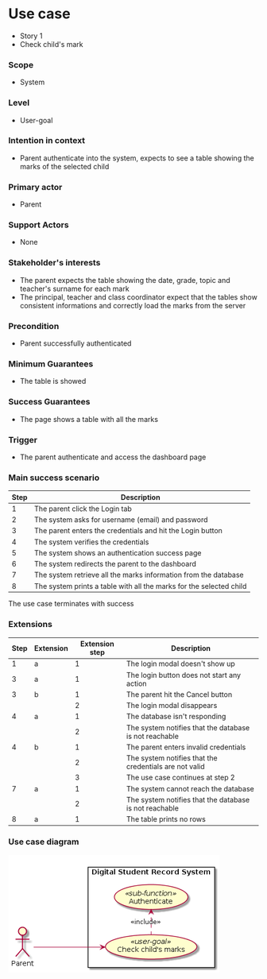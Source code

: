 # Use case
- Story 1
- Check child's mark
### Scope
- System
### Level
- User-goal
### Intention in context
- Parent authenticate into the system, expects to see a table showing the marks of the selected child
### Primary actor
- Parent
### Support Actors
- None
### Stakeholder's interests
- The parent expects the table showing the date, grade,  topic and teacher's surname for each mark
- The principal, teacher and class coordinator expect that the tables show consistent informations and correctly load the marks from the server
### Precondition
- Parent successfully authenticated
### Minimum Guarantees
- The table is showed
### Success Guarantees
- The page shows a table with all the marks
### Trigger
- The parent authenticate and access the dashboard page
### Main success scenario

|Step|Description|
|---|---|
|1|The parent click the Login tab|
|2|The system asks for username (email) and password|
|3|The parent enters the credentials and hit the Login button|
|4|The system verifies the credentials|
|5|The system shows an authentication success page|
|6|The system redirects the parent to the dashboard|
|7|The system retrieve all the marks information from the database|
|8|The system prints a table with all the marks for the selected child|

The use case terminates with success

### Extensions

|Step|Extension|Extension step|Description|
|---|---|---|---|
|1|a|1|The login modal doesn't show up|
|3|a|1|The login button does not start any action|
|3|b|1|The parent hit the Cancel button|
| | |2|The login modal disappears|
|4|a|1|The database isn't responding|
| | |2|The system notifies that the database is not reachable|
|4|b|1|The parent enters invalid credentials|
| | |2|The system notifies that the credentials are not valid|
| | |3| The use case continues at step 2|
|7|a|1|The system cannot reach the database|
| | |2|The system notifies that the database is not reachable|
|8|a|1|The table prints no rows|

### Use case diagram

![](story%231_use_case_diagram.png)



